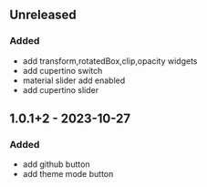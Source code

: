 ## Unreleased
### Added
- add transform,rotatedBox,clip,opacity widgets
- add cupertino switch
- material slider add enabled
- add cupertino slider

## 1.0.1+2 - 2023-10-27
### Added
- add github button
- add theme mode button